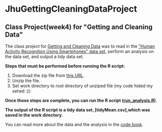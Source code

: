 # JhuGettingCleaningDataProject

## Class Project(week4) for "Getting and Cleaning Data"

The class project for [Getting and Cleaning Data](https://www.coursera.org/course/getdata) was to read in the ["Human Activity Recognition Using Smartphones" data set](http://archive.ics.uci.edu/ml/datasets/Human+Activity+Recognition+Using+Smartphones), perform an analysis on the data set, and output a tidy data set.

**Steps that must be performed before running the R script:**

1. Download the zip file from [this URL](https://d396qusza40orc.cloudfront.net/getdata%2Fprojectfiles%2FUCI%20HAR%20Dataset.zip).
2. Unzip the file.
3. Set work directory to root directory of unziped file (my code hided my setwd :)):

**Once those steps are complete, you can run the R script ([run_analysis.R](run_analysis.R)).** 

**The output of the R script is a tidy data set, [tidyMean.csv],which was saved in the work directory.**

You can read more about the data and the analysis in the [code book](CodeBook.md).
